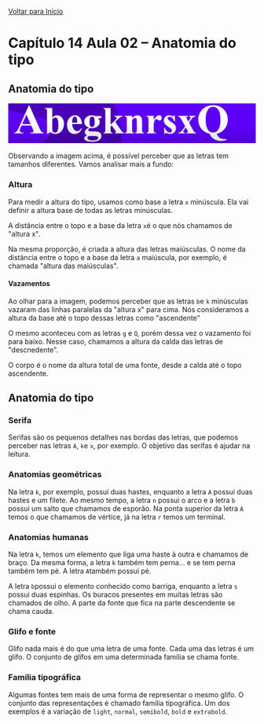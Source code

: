 [Voltar para Início](https://github.com/vinis-moraes/curso-html-css)
# Capítulo 14 Aula 02 – Anatomia do tipo
## Anatomia do tipo

![Imagem de glifos](https://github.com/vinis-moraes/curso-html-css/blob/main/C14A02P1.png)

Observando a imagem acima, é possível perceber que as letras tem tamanhos diferentes. Vamos analisar mais a fundo:

### Altura

Para medir a altura do tipo, usamos como base a letra `x` minúscula. Ela vai definir a altura base de todas as letras minúsculas.

A distância entre o topo e a base da letra `x`é o que nós chamamos de "altura x".

Na mesma proporção, é criada a altura das letras maiúsculas. O nome da distância entre o topo e a base da letra `a` maiúscula, por exemplo, é chamada "altura das maiúsculas".

#### Vazamentos

Ao olhar para a imagem, podemos perceber que as letras `b`e `k` minúsculas vazaram das linhas paralelas da "altura x" para cima. Nós consideramos a altura da base até o topo dessas letras como "ascendente"

O mesmo aconteceu com as letras `g` e `Q`, porém dessa vez o vazamento foi para baixo. Nesse caso, chamamos a altura da calda das letras de "descnedente".

O corpo é o nome da altura total de uma fonte, desde a calda até o topo ascendente.

## Anatomia  do tipo
### Serifa
Serifas são os pequenos detalhes nas bordas das letras, que podemos perceber nas letras `A`, `k`e `x`, por exemplo. O objetivo das serifas é ajudar na leitura.

### Anatomias geométricas

Na letra `k`, por exemplo, possuí duas hastes, enquanto a letra `A` possui duas hastes e um filete. Ao mesmo tempo, a letra `n` possui o arco e a letra `b` possui um salto que chamamos de esporão. Na ponta superior da letra `A` temos o que chamamos de vértice, já na letra `r` temos um terminal.

### Anatomias humanas

Na letra `k`, temos um elemento que liga uma haste à outra e chamamos de braço. Da mesma forma, a letra `k` também tem perna... e se tem perna também tem pé. A letra `A`também possui pé.

A letra `b`possui o elemento conhecido como barriga, enquanto a letra `s` possui duas espinhas. Os buracos presentes em muitas letras são chamados de olho. A parte da fonte que fica na parte descendente se chama cauda.

### Glifo e fonte

Glifo nada mais é do que uma letra de uma fonte. Cada uma das letras é um glifo. O conjunto de glifos em uma determinada família se chama fonte.


### Família tipográfica

Algumas fontes tem mais de uma forma de representar o mesmo glifo. O conjunto das representações é chamado família tipográfica.
Um dos exemplos é a variação de `light`, `normal`, `semibold`, `bold` e `extrabold`.